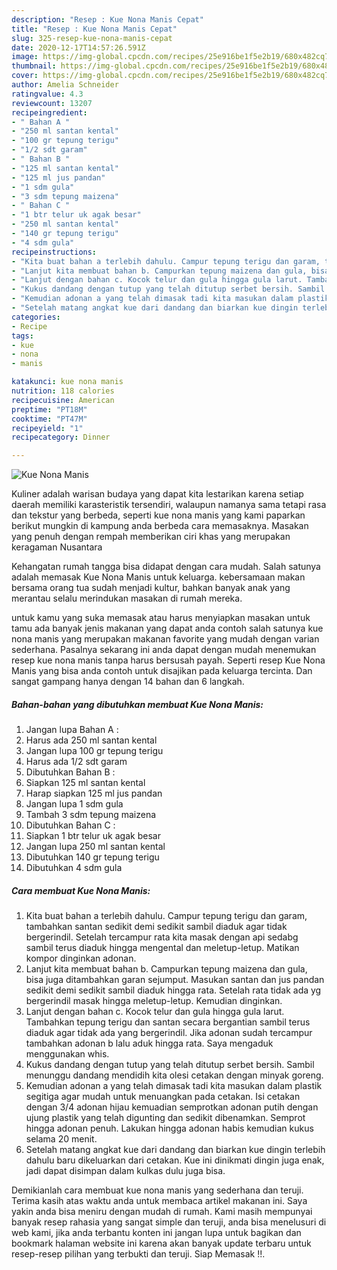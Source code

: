 ```yaml
---
description: "Resep : Kue Nona Manis Cepat"
title: "Resep : Kue Nona Manis Cepat"
slug: 325-resep-kue-nona-manis-cepat
date: 2020-12-17T14:57:26.591Z
image: https://img-global.cpcdn.com/recipes/25e916be1f5e2b19/680x482cq70/kue-nona-manis-foto-resep-utama.jpg
thumbnail: https://img-global.cpcdn.com/recipes/25e916be1f5e2b19/680x482cq70/kue-nona-manis-foto-resep-utama.jpg
cover: https://img-global.cpcdn.com/recipes/25e916be1f5e2b19/680x482cq70/kue-nona-manis-foto-resep-utama.jpg
author: Amelia Schneider
ratingvalue: 4.3
reviewcount: 13207
recipeingredient:
- " Bahan A "
- "250 ml santan kental"
- "100 gr tepung terigu"
- "1/2 sdt garam"
- " Bahan B "
- "125 ml santan kental"
- "125 ml jus pandan"
- "1 sdm gula"
- "3 sdm tepung maizena"
- " Bahan C "
- "1 btr telur uk agak besar"
- "250 ml santan kental"
- "140 gr tepung terigu"
- "4 sdm gula"
recipeinstructions:
- "Kita buat bahan a terlebih dahulu. Campur tepung terigu dan garam, tambahkan santan sedikit demi sedikit sambil diaduk agar tidak bergerindil. Setelah tercampur rata kita masak dengan api sedabg sambil terus diaduk hingga mengental dan meletup-letup. Matikan kompor dinginkan adonan."
- "Lanjut kita membuat bahan b. Campurkan tepung maizena dan gula, bisa juga ditambahkan garan sejumput. Masukan santan dan jus pandan sedikit demi sedikit sambil diaduk hingga rata. Setelah rata tidak ada yg bergerindil masak hingga meletup-letup. Kemudian dinginkan."
- "Lanjut dengan bahan c. Kocok telur dan gula hingga gula larut. Tambahkan tepung terigu dan santan secara bergantian sambil terus diaduk agar tidak ada yang bergerindil. Jika adonan sudah tercampur tambahkan adonan b lalu aduk hingga rata. Saya mengaduk menggunakan whis."
- "Kukus dandang dengan tutup yang telah ditutup serbet bersih. Sambil menunggu dandang mendidih kita olesi cetakan dengan minyak goreng."
- "Kemudian adonan a yang telah dimasak tadi kita masukan dalam plastik segitiga agar mudah untuk menuangkan pada cetakan. Isi cetakan dengan 3/4 adonan hijau kemuadian semprotkan adonan putih dengan ujung plastik yang telah digunting dan sedikit dibenamkan. Semprot hingga adonan penuh. Lakukan hingga adonan habis kemudian kukus selama 20 menit."
- "Setelah matang angkat kue dari dandang dan biarkan kue dingin terlebih dahulu baru dikeluarkan dari cetakan. Kue ini dinikmati dingin juga enak, jadi dapat disimpan dalam kulkas dulu juga bisa."
categories:
- Recipe
tags:
- kue
- nona
- manis

katakunci: kue nona manis 
nutrition: 118 calories
recipecuisine: American
preptime: "PT18M"
cooktime: "PT47M"
recipeyield: "1"
recipecategory: Dinner

---
```



![Kue Nona Manis](https://img-global.cpcdn.com/recipes/25e916be1f5e2b19/680x482cq70/kue-nona-manis-foto-resep-utama.jpg)

Kuliner adalah warisan budaya yang dapat kita lestarikan karena setiap daerah memiliki karasteristik tersendiri, walaupun namanya sama tetapi rasa dan tekstur yang berbeda, seperti kue nona manis yang kami paparkan berikut mungkin di kampung anda berbeda cara memasaknya. Masakan yang penuh dengan rempah memberikan ciri khas yang merupakan keragaman Nusantara



Kehangatan rumah tangga bisa didapat dengan cara mudah. Salah satunya adalah memasak Kue Nona Manis untuk keluarga. kebersamaan makan bersama orang tua sudah menjadi kultur, bahkan banyak anak yang merantau selalu merindukan masakan di rumah mereka.

untuk kamu yang suka memasak atau harus menyiapkan masakan untuk tamu ada banyak jenis makanan yang dapat anda contoh salah satunya kue nona manis yang merupakan makanan favorite yang mudah dengan varian sederhana. Pasalnya sekarang ini anda dapat dengan mudah menemukan resep kue nona manis tanpa harus bersusah payah.
Seperti resep Kue Nona Manis yang bisa anda contoh untuk disajikan pada keluarga tercinta. Dan sangat gampang hanya dengan 14 bahan dan 6 langkah.


<!--inarticleads1-->

##### Bahan-bahan yang dibutuhkan membuat Kue Nona Manis:

1. Jangan lupa  Bahan A :
1. Harus ada 250 ml santan kental
1. Jangan lupa 100 gr tepung terigu
1. Harus ada 1/2 sdt garam
1. Dibutuhkan  Bahan B :
1. Siapkan 125 ml santan kental
1. Harap siapkan 125 ml jus pandan
1. Jangan lupa 1 sdm gula
1. Tambah 3 sdm tepung maizena
1. Dibutuhkan  Bahan C :
1. Siapkan 1 btr telur uk agak besar
1. Jangan lupa 250 ml santan kental
1. Dibutuhkan 140 gr tepung terigu
1. Dibutuhkan 4 sdm gula




<!--inarticleads2-->

##### Cara membuat  Kue Nona Manis:

1. Kita buat bahan a terlebih dahulu. Campur tepung terigu dan garam, tambahkan santan sedikit demi sedikit sambil diaduk agar tidak bergerindil. Setelah tercampur rata kita masak dengan api sedabg sambil terus diaduk hingga mengental dan meletup-letup. Matikan kompor dinginkan adonan.
1. Lanjut kita membuat bahan b. Campurkan tepung maizena dan gula, bisa juga ditambahkan garan sejumput. Masukan santan dan jus pandan sedikit demi sedikit sambil diaduk hingga rata. Setelah rata tidak ada yg bergerindil masak hingga meletup-letup. Kemudian dinginkan.
1. Lanjut dengan bahan c. Kocok telur dan gula hingga gula larut. Tambahkan tepung terigu dan santan secara bergantian sambil terus diaduk agar tidak ada yang bergerindil. Jika adonan sudah tercampur tambahkan adonan b lalu aduk hingga rata. Saya mengaduk menggunakan whis.
1. Kukus dandang dengan tutup yang telah ditutup serbet bersih. Sambil menunggu dandang mendidih kita olesi cetakan dengan minyak goreng.
1. Kemudian adonan a yang telah dimasak tadi kita masukan dalam plastik segitiga agar mudah untuk menuangkan pada cetakan. Isi cetakan dengan 3/4 adonan hijau kemuadian semprotkan adonan putih dengan ujung plastik yang telah digunting dan sedikit dibenamkan. Semprot hingga adonan penuh. Lakukan hingga adonan habis kemudian kukus selama 20 menit.
1. Setelah matang angkat kue dari dandang dan biarkan kue dingin terlebih dahulu baru dikeluarkan dari cetakan. Kue ini dinikmati dingin juga enak, jadi dapat disimpan dalam kulkas dulu juga bisa.




Demikianlah cara membuat kue nona manis yang sederhana dan teruji. Terima kasih atas waktu anda untuk membaca artikel makanan ini. Saya yakin anda bisa meniru dengan mudah di rumah. Kami masih mempunyai banyak resep rahasia yang sangat simple dan teruji, anda bisa menelusuri di web kami, jika anda terbantu konten ini jangan lupa untuk bagikan dan bookmark halaman website ini karena akan banyak update terbaru untuk resep-resep pilihan yang terbukti dan teruji. Siap Memasak !!. 
